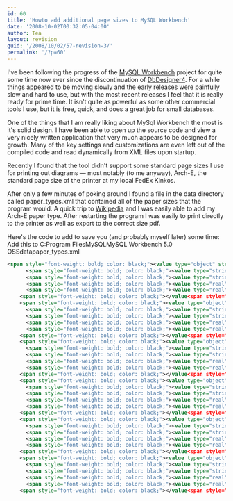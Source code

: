 ```yaml
---
id: 60
title: 'Howto add additional page sizes to MySQL Workbench'
date: '2008-10-02T00:32:05-04:00'
author: Tea
layout: revision
guid: '/2008/10/02/57-revision-3/'
permalink: '/?p=60'
---
```


I've been following the progress of the [MySQL Workbench](http://dev.mysql.com/workbench/) project for quite some time now ever since the discontinuation of [DbDesigner4](http://www.fabforce.net/dbdesigner4/). For a while things appeared to be moving slowly and the early releases were painfully slow and hard to use, but with the most recent releases I feel that it is really ready for prime time. It isn't quite as powerful as some other commercial tools I use, but it is free, quick, and does a great job for small databases.

One of the things that I am really liking about MySql Workbench the most is it's solid design. I have been able to open up the source code and view a very nicely written application that very much appears to be designed for growth. Many of the key settings and customizations are even left out of the compiled code and read dynamically from XML files upon startup.

Recently I found that the tool didn't support some standard page sizes I use for printing out diagrams — most notably (to me anyway), Arch-E, the standard page size of the printer at my local FedEx Kinkos.

After only a few minutes of poking around I found a file in the data directory called paper\_types.xml that contained all of the paper sizes that the program would. A quick trip to [Wikipedia](http://en.wikipedia.org/wiki/Paper_size) and I was easily able to add my Arch-E paper type. After restarting the program I was easily to print directly to the printer as well as export to the correct size pdf.

Here's the code to add to save you (and probably myself later) some time:  
Add this to C:Program FilesMySQLMySQL Workbench 5.0 OSSdatapaper\_types.xml

```xml
<span style="font-weight: bold; color: black;"><value type="object" struct-name="app.PaperType" id="com.mysql.wb.papertype.archa"></span>
      <span style="font-weight: bold; color: black;"><value type="string" key="name"></span>Arch-A<span style="font-weight: bold; color: black;"></value<span style="font-weight: bold; color: black;">></span></span>
      <span style="font-weight: bold; color: black;"><value type="string" key="caption"></span>Arch A (9 in x 12 in.)<span style="font-weight: bold; color: black;"></value<span style="font-weight: bold; color: black;">></span></span>
      <span style="font-weight: bold; color: black;"><value type="real" key="width"></span>228.6<span style="font-weight: bold; color: black;"></value<span style="font-weight: bold; color: black;">></span></span>
      <span style="font-weight: bold; color: black;"><value type="real" key="height"></span>304.8<span style="font-weight: bold; color: black;"></value<span style="font-weight: bold; color: black;">></span></span>
    <span style="font-weight: bold; color: black;"></value<span style="font-weight: bold; color: black;">></span></span>
    <span style="font-weight: bold; color: black;"><value type="object" struct-name="app.PaperType" id="com.mysql.wb.papertype.archb"></span>
      <span style="font-weight: bold; color: black;"><value type="string" key="name"></span>Arch-B<span style="font-weight: bold; color: black;"></value<span style="font-weight: bold; color: black;">></span></span>
      <span style="font-weight: bold; color: black;"><value type="string" key="caption"></span>Arch B (12 in x 18 in.)<span style="font-weight: bold; color: black;"></value<span style="font-weight: bold; color: black;">></span></span>
      <span style="font-weight: bold; color: black;"><value type="real" key="width"></span>304.8<span style="font-weight: bold; color: black;"></value<span style="font-weight: bold; color: black;">></span></span>
      <span style="font-weight: bold; color: black;"><value type="real" key="height"></span>457.2<span style="font-weight: bold; color: black;"></value<span style="font-weight: bold; color: black;">></span></span>
    <span style="font-weight: bold; color: black;"></value<span style="font-weight: bold; color: black;">></span></span>
    <span style="font-weight: bold; color: black;"><value type="object" struct-name="app.PaperType" id="com.mysql.wb.papertype.archc"></span>
      <span style="font-weight: bold; color: black;"><value type="string" key="name"></span>Arch-C<span style="font-weight: bold; color: black;"></value<span style="font-weight: bold; color: black;">></span></span>
      <span style="font-weight: bold; color: black;"><value type="string" key="caption"></span>Arch C (18 in x 24 in.)<span style="font-weight: bold; color: black;"></value<span style="font-weight: bold; color: black;">></span></span>
      <span style="font-weight: bold; color: black;"><value type="real" key="width"></span>457.2<span style="font-weight: bold; color: black;"></value<span style="font-weight: bold; color: black;">></span></span>
      <span style="font-weight: bold; color: black;"><value type="real" key="height"></span>609.6<span style="font-weight: bold; color: black;"></value<span style="font-weight: bold; color: black;">></span></span>
    <span style="font-weight: bold; color: black;"></value<span style="font-weight: bold; color: black;">></span></span>
    <span style="font-weight: bold; color: black;"><value type="object" struct-name="app.PaperType" id="com.mysql.wb.papertype.archd"></span>
      <span style="font-weight: bold; color: black;"><value type="string" key="name"></span>Arch-D<span style="font-weight: bold; color: black;"></value<span style="font-weight: bold; color: black;">></span></span>
      <span style="font-weight: bold; color: black;"><value type="string" key="caption"></span>Arch D (24 in x 36 in.)<span style="font-weight: bold; color: black;"></value<span style="font-weight: bold; color: black;">></span></span>
      <span style="font-weight: bold; color: black;"><value type="real" key="width"></span>609.6<span style="font-weight: bold; color: black;"></value<span style="font-weight: bold; color: black;">></span></span>
      <span style="font-weight: bold; color: black;"><value type="real" key="height"></span>914.4<span style="font-weight: bold; color: black;"></value<span style="font-weight: bold; color: black;">></span></span>
    <span style="font-weight: bold; color: black;"></value<span style="font-weight: bold; color: black;">></span></span>
    <span style="font-weight: bold; color: black;"><value type="object" struct-name="app.PaperType" id="com.mysql.wb.papertype.arche"></span>
      <span style="font-weight: bold; color: black;"><value type="string" key="name"></span>Arch-E<span style="font-weight: bold; color: black;"></value<span style="font-weight: bold; color: black;">></span></span>
      <span style="font-weight: bold; color: black;"><value type="string" key="caption"></span>Arch E (36 in x 48 in.)<span style="font-weight: bold; color: black;"></value<span style="font-weight: bold; color: black;">></span></span>
      <span style="font-weight: bold; color: black;"><value type="real" key="width"></span>914.4<span style="font-weight: bold; color: black;"></value<span style="font-weight: bold; color: black;">></span></span>
      <span style="font-weight: bold; color: black;"><value type="real" key="height"></span>1219.2<span style="font-weight: bold; color: black;"></value<span style="font-weight: bold; color: black;">></span></span>
    <span style="font-weight: bold; color: black;"></value<span style="font-weight: bold; color: black;">></span></span>
    <span style="font-weight: bold; color: black;"><value type="object" struct-name="app.PaperType" id="com.mysql.wb.papertype.arche1"></span>
      <span style="font-weight: bold; color: black;"><value type="string" key="name"></span>Arch-E1<span style="font-weight: bold; color: black;"></value<span style="font-weight: bold; color: black;">></span></span>
      <span style="font-weight: bold; color: black;"><value type="string" key="caption"></span>Arch E1 (30 in x 42 in.)<span style="font-weight: bold; color: black;"></value<span style="font-weight: bold; color: black;">></span></span>
      <span style="font-weight: bold; color: black;"><value type="real" key="width"></span>762<span style="font-weight: bold; color: black;"></value<span style="font-weight: bold; color: black;">></span></span>
      <span style="font-weight: bold; color: black;"><value type="real" key="height"></span>1066.8<span style="font-weight: bold; color: black;"></value<span style="font-weight: bold; color: black;">></span></span>
    <span style="font-weight: bold; color: black;"></value<span style="font-weight: bold; color: black;">></span></span>
```